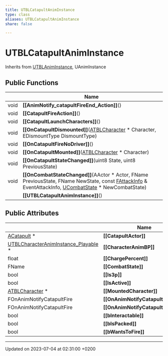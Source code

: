 ```yaml
---
title: UTBLCatapultAnimInstance
type: class
aliases: UTBLCatapultAnimInstance
share: false

---
```


# UTBLCatapultAnimInstance





Inherits from [UTBLAnimInstance](/docs/SDK/Source/Classes/classUTBLAnimInstance.md), UAnimInstance

## Public Functions

|                | Name           |
| -------------- | -------------- |
| void | **[[AnimNotify_catapultFireEnd_Action]]**() |
| void | **[[CatapultFireAction]]**() |
| void | **[[CatapultLaunchCharacters]]**() |
| void | **[[OnCatapultDismounted]]**([ATBLCharacter](/docs/SDK/Source/Classes/classATBLCharacter.md) * Character, EDismountType DismountType) |
| void | **[[OnCatapultFireNoDriver]]**() |
| void | **[[OnCatapultMounted]]**([ATBLCharacter](/docs/SDK/Source/Classes/classATBLCharacter.md) * Character) |
| void | **[[OnCatapultStateChanged]]**(uint8 State, uint8 PreviousState) |
| void | **[[OnCombatStateChanged]]**(AActor * Actor, FName PreviousState, FName NewState, const [FAttackInfo](/docs/SDK/Source/Classes/structFAttackInfo.md) & EventAttackInfo, [UCombatState](/docs/SDK/Source/Classes/classUCombatState.md) * NewCombatState) |
| | **[[UTBLCatapultAnimInstance]]**() |

## Public Attributes

|                | Name           |
| -------------- | -------------- |
| [ACatapult](/docs/SDK/Source/Classes/classACatapult.md) * | **[[CatapultActor]]**  |
| [UTBLCharacterAnimInstance_Playable](/docs/SDK/Source/Classes/classUTBLCharacterAnimInstance__Playable.md) * | **[[CharacterAnimBP]]**  |
| float | **[[ChargePercent]]**  |
| FName | **[[CombatState]]**  |
| bool | **[[Is3p]]**  |
| bool | **[[IsActive]]**  |
| [ATBLCharacter](/docs/SDK/Source/Classes/classATBLCharacter.md) * | **[[MountedCharacter]]**  |
| FOnAnimNotifyCatapultFire | **[[OnAnimNotifyCatapultFire]]**  |
| FOnAnimNotifyCatapultFire | **[[OnAnimNotifyCatapultFireEnd]]**  |
| bool | **[[bInteractable]]**  |
| bool | **[[bIsPacked]]**  |
| bool | **[[bWantsToFire]]**  |

-------------------------------

Updated on 2023-07-04 at 02:31:00 +0200